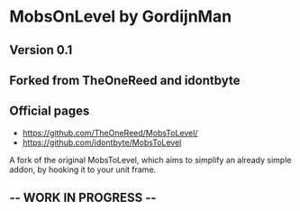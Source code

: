 # MobsOnLevel by GordijnMan
## Version 0.1
## Forked from TheOneReed and idontbyte
## Official pages
  * https://github.com/TheOneReed/MobsToLevel/
  * https://github.com/idontbyte/MobsToLevel

A fork of the original MobsToLevel, which aims to simplify an already simple addon, by hooking it to your unit frame.

## -- WORK IN PROGRESS --
